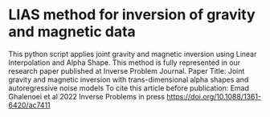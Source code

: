 # LIAS method for inversion of gravity and magnetic data

This python script applies joint gravity and magnetic inversion using Linear Interpolation and Alpha Shape. This method is fully represented in our research paper published at Inverse Problem Journal.
Paper Title:
Joint gravity and magnetic inversion with trans-dimensional alpha shapes and autoregressive noise models
To cite this article before publication: Emad Ghalenoei et al 2022 Inverse Problems in press https://doi.org/10.1088/1361-6420/ac7411

